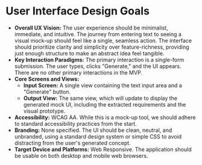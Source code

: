 # User Interface Design Goals

- **Overall UX Vision:** The user experience should be minimalist, immediate, and intuitive. The journey from entering text to seeing a visual mock-up should feel like a single, seamless action. The interface should prioritize clarity and simplicity over feature-richness, providing just enough structure to make an abstract idea feel tangible.
- **Key Interaction Paradigms:** The primary interaction is a single-form submission. The user types, clicks "Generate," and the UI appears. There are no other primary interactions in the MVP.
- **Core Screens and Views:**
  - **Input Screen:** A single view containing the text input area and a "Generate" button.
  - **Output View:** The same view, which will update to display the generated mock UI, including the extracted requirements and the visual prototype.
- **Accessibility:** WCAG AA. While this is a mock-up tool, we should adhere to standard accessibility practices from the start.
- **Branding:** None specified. The UI should be clean, neutral, and unbranded, using a standard design system or simple CSS to avoid distracting from the user's generated concept.
- **Target Device and Platforms:** Web Responsive. The application should be usable on both desktop and mobile web browsers.

